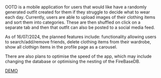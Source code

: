 OOTD is a mobile application for users that would like have a randomly generated outfit created for them if they struggle to decide what to wear each day. Currently, users are able to upload images of their clothing items and sort them into categories. These are then shuffled on click on a separate tab and then that outfit can also be posted to a social media feed.

As of 16/07/2024, the planned features include: functionality allowing users to search/add/remove friends, delete clothing items from their wardrobe, show all clothign items in the profile page as a carousel.

There are also plans to optimise the speed of the app, which may include changing the database or optimising the nesting of the FireBaseDB. 

[DEMO](https://www.youtube.com/watch?v=9IPF_3MQCrc)
